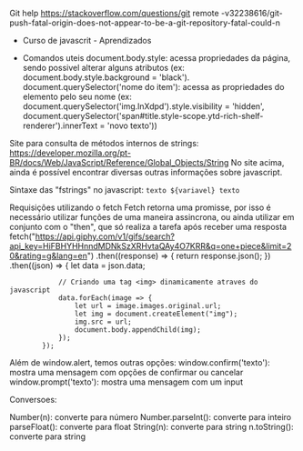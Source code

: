  Git help
 https://stackoverflow.com/questions/git remote -v32238616/git-push-fatal-origin-does-not-appear-to-be-a-git-repository-fatal-could-n
 
 - Curso de javascrit - Aprendizados

 - Comandos uteis
    document.body.style: acessa propriedades da página, sendo possivel alterar alguns atributos (ex: document.body.style.background = 'black').
    document.querySelector('nome do item'): acessa as propriedades do elemento pelo seu nome (ex: document.querySelector('img.lnXdpd').style.visibility = 'hidden',
                                                                                            document.querySelector('span#title.style-scope.ytd-rich-shelf-renderer').innerText = 'novo texto'))

Site para consulta de métodos internos de strings: https://developer.mozilla.org/pt-BR/docs/Web/JavaScript/Reference/Global_Objects/String
No site acima, ainda é possível encontrar diversas outras informações sobre javascript.

Sintaxe das "fstrings" no javascript: `texto ${variavel} texto`

Requisições utilizando o fetch
Fetch retorna uma promisse, por isso é necessário utilizar funções de uma maneira assincrona, ou ainda utilizar em conjunto com o "then", que só realiza a tarefa após receber uma resposta
   fetch("https://api.giphy.com/v1/gifs/search?api_key=HiFBHYHHnndMDNkSzXRHvtaQAy4O7KRR&q=one+piece&limit=20&rating=g&lang=en")
            .then((response) => {
                return response.json();
            })
            .then((json) => {
                let data = json.data;

                // Criando uma tag <img> dinamicamente atraves do javascript
                data.forEach(image => {
                    let url = image.images.original.url;
                    let img = document.createElement("img");
                    img.src = url;
                    document.body.appendChild(img);
                });
            });

Além de window.alert, temos outras opções:
window.confirm('texto'): mostra uma mensagem com opções de confirmar ou cancelar
window.prompt('texto'): mostra uma mensagem com um input

Conversoes:

Number(n): converte para número
Number.parseInt(): converte para inteiro
parseFloat(): converte para float
String(n): converte para string
n.toString(): converte para string

